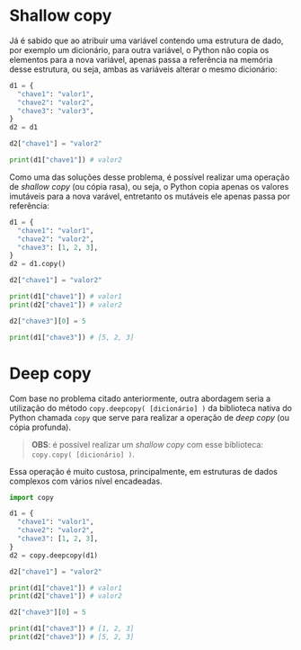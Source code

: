 # Shallow copy

Já é sabido que ao atribuir uma variável contendo uma estrutura de dado, por exemplo um dicionário, para outra variável, o Python não copia os elementos para a nova variável, apenas passa a referência na memória desse estrutura, ou seja, ambas as variáveis alterar o mesmo dicionário:

```python
d1 = {
  "chave1": "valor1",
  "chave2": "valor2",
  "chave3": "valor3",
}
d2 = d1

d2["chave1"] = "valor2"

print(d1["chave1"]) # valor2
```

Como uma das soluções desse problema, é possível realizar uma operação de _shallow copy_ (ou cópia rasa), ou seja, o Python copia apenas os valores imutáveis para a nova varável, entretanto os mutáveis ele apenas passa por referência:

```python
d1 = {
  "chave1": "valor1",
  "chave2": "valor2",
  "chave3": [1, 2, 3],
}
d2 = d1.copy()

d2["chave1"] = "valor2"

print(d1["chave1"]) # valor1
print(d2["chave1"]) # valor2

d2["chave3"][0] = 5

print(d1["chave3"]) # [5, 2, 3]
```

# Deep copy

Com base no problema citado anteriormente, outra abordagem seria a utilização do método `copy.deepcopy( [dicionário] )` da biblioteca nativa do Python chamada `copy` que serve para realizar a operação de _deep copy_ (ou cópia profunda).

> **OBS**: é possível realizar um _shallow copy_ com esse biblioteca: `copy.copy( [dicionário] )`.

Essa operação é muito custosa, principalmente, em estruturas de dados complexos com vários nível encadeadas.

```python
import copy

d1 = {
  "chave1": "valor1",
  "chave2": "valor2",
  "chave3": [1, 2, 3],
}
d2 = copy.deepcopy(d1)

d2["chave1"] = "valor2"

print(d1["chave1"]) # valor1
print(d2["chave1"]) # valor2

d2["chave3"][0] = 5

print(d1["chave3"]) # [1, 2, 3]
print(d2["chave3"]) # [5, 2, 3]
```